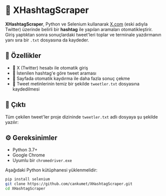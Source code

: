 # 🧠 XHashtagScraper

**XHashtagScraper**, Python ve Selenium kullanarak [X.com](https://x.com) (eski adıyla Twitter) üzerinde belirli bir **hashtag** ile yapılan aramaları otomatikleştirir. Giriş yaptıktan sonra sonuçlardaki tweet'leri toplar ve terminale yazdırmanın yanı sıra bir `.txt` dosyasına da kaydeder.

## 🚀 Özellikler

- 🔐 X (Twitter) hesabı ile otomatik giriş
- 🔎 İstenilen hashtag'e göre tweet araması
- 🧹 Sayfada otomatik kaydırma ile daha fazla sonuç çekme
- 📝 Tweet metinlerinin temiz bir şekilde `tweetler.txt` dosyasına kaydedilmesi

## 📁 Çıktı

Tüm çekilen tweet'ler proje dizininde `tweetler.txt` adlı dosyaya şu şekilde yazılır:


## ⚙️ Gereksinimler

- Python 3.7+
- Google Chrome
- Uyumlu bir `chromedriver.exe`

Aşağıdaki Python kütüphanesi yüklenmelidir:

```bash
pip install selenium
git clone https://github.com/cankumet/XHashtagScraper.git
cd XHashtagScraper
